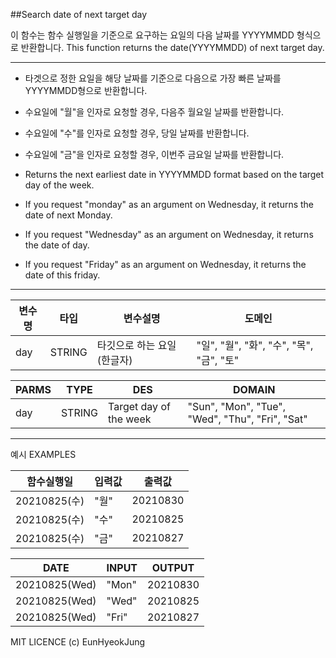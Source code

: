 ##Search date of next target day

이 함수는 함수 실행일을 기준으로 요구하는 요일의 다음 날짜를 YYYYMMDD 형식으로 반환합니다.
This function returns the date(YYYYMMDD) of next target day.

---

 * 타겟으로 정한 요일을 해당 날짜를 기준으로 다음으로 가장 빠른 날짜를 YYYYMMDD형으로 반환합니다.
 * 수요일에 "월"을 인자로 요청할 경우, 다음주 월요일 날짜를 반환합니다.
 * 수요일에 "수"를 인자로 요청할 경우, 당일 날짜를 반환합니다.
 * 수요일에 "금"을 인자로 요청할 경우, 이번주 금요일 날짜를 반환합니다.

 * Returns the next earliest date in YYYYMMDD format based on the target day of the week.
 * If you request "monday" as an argument on Wednesday, it returns the date of next Monday.
 * If you request "Wednesday" as an argument on Wednesday, it returns the date of day.
 * If you request "Friday" as an argument on Wednesday, it returns the date of this friday.

---

|변수명|타입|변수설명|도메인|
|---|------|--------------|-------------------------|
|day|STRING|타깃으로 하는 요일 (한글자)|"일", "월", "화", "수", "목", "금", "토"|


|PARMS|TYPE|DES|DOMAIN|
|---|------|--------------|-------------------------|
|day|STRING|Target day of the week|"Sun", "Mon", "Tue", "Wed", "Thu", "Fri", "Sat"|

---

예시
EXAMPLES

|함수실행일|입력값|출력값|
|--------|---|-------|
|20210825(수)|"월"|20210830|
|20210825(수)|"수"|20210825|
|20210825(수)|"금"|20210827|


|DATE|INPUT|OUTPUT|
|--------|---|-------|
|20210825(Wed)|"Mon"|20210830|
|20210825(Wed)|"Wed"|20210825|
|20210825(Wed)|"Fri"|20210827|

MIT LICENCE (c) EunHyeokJung
